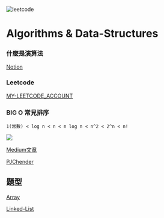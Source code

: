 ![leetcode](https://repository-images.githubusercontent.com/127407957/95ef1b80-2578-11ea-98af-31e60fac7c58)

# Algorithms & Data-Structures

### 什麼是演算法

[Notion](https://www.notion.so/a6ef5885818a45a285fb9e91f6879a7b)

### Leetcode 

[MY-LEETCODE_ACCOUNT](https://leetcode.com/123davidbill/)

### BIG O 常見排序

```
1(常數) < log n < n < n log n < n^2 < 2^n < n!
```

![](https://miro.medium.com/max/720/1*ETKTwMyKv0nWTy71SEkUAQ.webp)

[Medium文章](https://medium.com/@yunyubee/%E6%BC%94%E7%AE%97%E6%B3%95-big-o-and-time-complexity-65f2dfafe9d1)

[PJChender](https://pjchender.blogspot.com/2017/09/big-o-notation-time-complexity.html)

## 題型

[Array](https://github.com/janlin002/Algorithms-Data-Structures/tree/master/src/Demo/Array)

[Linked-List](https://github.com/janlin002/Algorithms-Data-Structures/tree/master/src/Demo/Linked-List)
